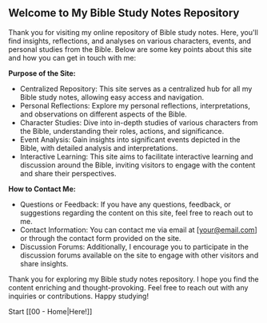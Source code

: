 ## **Welcome to My Bible Study Notes Repository**

Thank you for visiting my online repository of Bible study notes. Here, you'll find insights, reflections, and analyses on various characters, events, and personal studies from the Bible. Below are some key points about this site and how you can get in touch with me:

**Purpose of the Site:**

- Centralized Repository: This site serves as a centralized hub for all my Bible study notes, allowing easy access and navigation.
- Personal Reflections: Explore my personal reflections, interpretations, and observations on different aspects of the Bible.
- Character Studies: Dive into in-depth studies of various characters from the Bible, understanding their roles, actions, and significance.
- Event Analysis: Gain insights into significant events depicted in the Bible, with detailed analysis and interpretations.
- Interactive Learning: This site aims to facilitate interactive learning and discussion around the Bible, inviting visitors to engage with the content and share their perspectives.

**How to Contact Me:**

- Questions or Feedback: If you have any questions, feedback, or suggestions regarding the content on this site, feel free to reach out to me.
- Contact Information: You can contact me via email at [your@email.com] or through the contact form provided on the site.
- Discussion Forums: Additionally, I encourage you to participate in the discussion forums available on the site to engage with other visitors and share insights.

Thank you for exploring my Bible study notes repository. I hope you find the content enriching and thought-provoking. Feel free to reach out with any inquiries or contributions. Happy studying!

Start [[00 - Home|Here!]]


